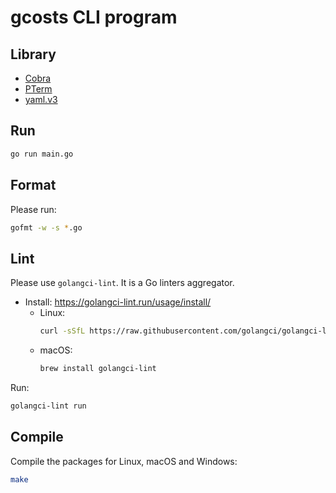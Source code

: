 # gcosts CLI program

## Library

* [Cobra](https://github.com/spf13/cobra)
* [PTerm](https://github.com/pterm/pterm)
* [yaml.v3](https://gopkg.in/yaml.v3)

## Run

```bash
go run main.go
```

## Format

Please run:

```bash
gofmt -w -s *.go
```

## Lint

Please use `golangci-lint`. It is a Go linters aggregator.

* Install: <https://golangci-lint.run/usage/install/>
    * Linux:
        ```bash
        curl -sSfL https://raw.githubusercontent.com/golangci/golangci-lint/master/install.sh | sh -s -- -b $(go env GOPATH)/bin
        ```
    * macOS:
        ```bash
        brew install golangci-lint
        ```

Run:
```bash
golangci-lint run
```

## Compile

Compile the packages for Linux, macOS and Windows:
```bash
make
```